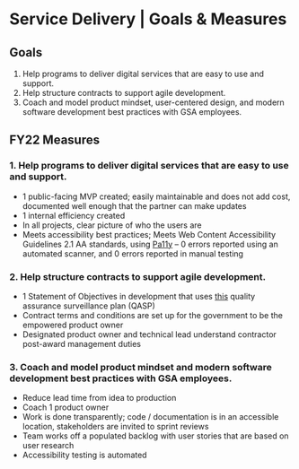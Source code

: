 # Service Delivery | Goals & Measures

## Goals
1. Help programs to deliver digital services that are easy to use and support. 
2. Help structure contracts to support agile development.
3. Coach and model product mindset, user-centered design, and modern software development best practices with GSA employees.

## FY22 Measures
### 1. Help programs to deliver digital services that are easy to use and support. 
- 1 public-facing MVP created; easily maintainable and does not add cost, documented well enough that the partner can make updates
- 1 internal efficiency created
- In all projects, clear picture of who the users are
- Meets accessibility best practices; Meets Web Content Accessibility Guidelines 2.1 AA standards, using [Pa11y](https://github.com/pa11y/pa11y) – 0 errors reported using an automated scanner, and 0 errors reported in manual testing

### 2. Help structure contracts to support agile development.
- 1 Statement of Objectives in development that uses [this](https://derisking-guide.18f.gov/qasp/) quality assurance surveillance plan (QASP)
- Contract terms and conditions are set up for the government to be the empowered product owner
- Designated product owner and technical lead understand contractor post-award management duties 

### 3. Coach and model product mindset and modern software development best practices with GSA employees.
- Reduce lead time from idea to production
- Coach 1 product owner
- Work is done transparently; code / documentation is in an accessible location, stakeholders are invited to sprint reviews
- Team works off a populated backlog with user stories that are based on user research
- Accessibility testing is automated
